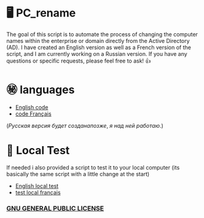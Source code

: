 # 🖥️ PC_rename

The goal of this script is to automate the process of changing the computer names within the enterprise or domain directly from the Active Directory (AD). I have created an English version as well as a French version of the script, and I am currently working on a Russian version. If you have any questions or specific requests, please feel free to ask!  👍
# ㊙️ languages 
* [English code](https://github.com/Narco360/PC_rename/blob/main/code/en/Version/1.1.ps1)
* [code Français](https://github.com/Narco360/PC_rename/code/fr/Version/1.1.ps1)

($Русская$ $версия$ $будет$ $создана позже,$ $я$ $над$ $ней$ $работаю.$)
# 🧪 Local Test
If needed i also provided a script to test it to your local computer (its basically the same script with a little change at the start)
* [English local test](https://github.com/Narco360/PC_rename/blob/main/code/en/LocalRename.ps1)
* [test local français](https://github.com/Narco360/PC_rename/blob/main/code/fr/LocalRename.ps1)

### [GNU GENERAL PUBLIC LICENSE](https://github.com/Narco360/PC_rename/blob/main/LICENSE)
